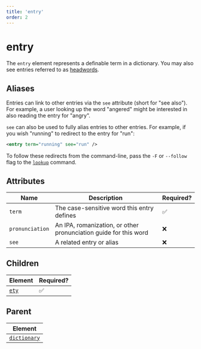 ```yaml
---
title: 'entry'
order: 2
---
```


# entry

The `entry` element represents a definable term in a dictionary. You may also see entries referred to as [headwords](https://en.wiktionary.org/wiki/headword). 

## Aliases

Entries can link to other entries via the `see` attribute (short for "see also"). For example, a user looking up the word "angered" might be interested in also reading the entry for "angry".

`see` can also be used to fully alias entries to other entries. For example, if you wish "running" to redirect to the entry for "run":

```xml
<entry term="running" see="run" />
```

To follow these redirects from the command-line, pass the `-F` or `--follow` flag to the [`lookup`](../cli/lookup) command.

## Attributes

| Name            | Description                                                      | Required? |
| --------------- | ---------------------------------------------------------------- | --------- |
| `term`          | The case-sensitive word this entry defines                       | ✅         |
| `pronunciation` | An IPA, romanization, or other pronunciation guide for this word | ❌         |
| `see`           | A related entry or alias                                         | ❌         |

## Children

| Element        | Required? |
| -------------- | --------- |
| [`ety`](./ety) | ✅         |

## Parent

| Element                      |
| ---------------------------- |
| [`dictionary`](./dictionary) |

